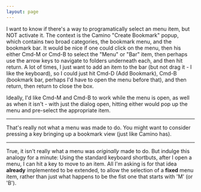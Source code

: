 ```yaml
---
layout: page
---
```


 I want to know if there's a way to programatically select an menu item, but NOT activate it.  The context is the Camino "Create Bookmark" popup, which contains two broad categories, the bookmark menu, and the bookmark bar.  It would be nice if one could click on the menu, then his either Cmd-M or Cmd-B to select the "Menu" or "Bar" item, then perhaps use the arrow keys to navigate to folders underneath each,  and then hit return.  A lot of times, I just want to add an item to the bar (but not drag it - I like the keyboard), so I could just hit Cmd-D (Add Bookmark), Cmd-B (bookmark bar, perhaps I'd have to open the menu before that), and then return, then return to close the box.

  Ideally, I'd like Cmd-M and Cmd-B to work while the menu is open, as well as when it isn't - with just the dialog open, hitting either would pop up the menu and pre-select the appropriate item.

---

That's really not what a menu was made to do. You might want to consider pressing a key bringing up a bookmark view (just like Camino has).

---

True, it isn't really what a menu was *originally* made to do.  But indulge this analogy for a minute:  Using the standard keyboard shortbuts, after I open a menu, I can hit a key to move to an item.  All I'm asking is for that idea **already** implemented to be extended, to allow the selection of a **fixed** menu item, rather than just what happens to be the fist one that starts with 'M' (or 'B').
